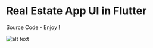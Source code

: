 # Real Estate App UI in Flutter
Source Code - Enjoy !

![alt text](https://i.ibb.co/yW0Vzhp/real-state-app-ui.jpg)

